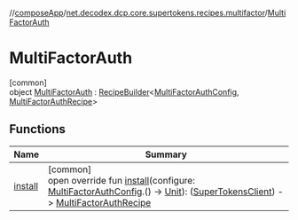 //[composeApp](../../../index.md)/[net.decodex.dcp.core.supertokens.recipes.multifactor](../index.md)/[MultiFactorAuth](index.md)

# MultiFactorAuth

[common]\
object [MultiFactorAuth](index.md) : [RecipeBuilder](../../net.decodex.dcp.core.supertokens.recipes/-recipe-builder/index.md)&lt;[MultiFactorAuthConfig](../-multi-factor-auth-config/index.md), [MultiFactorAuthRecipe](../-multi-factor-auth-recipe/index.md)&gt;

## Functions

| Name | Summary |
|---|---|
| [install](install.md) | [common]<br>open override fun [install](install.md)(configure: [MultiFactorAuthConfig](../-multi-factor-auth-config/index.md).() -&gt; [Unit](https://kotlinlang.org/api/latest/jvm/stdlib/kotlin/-unit/index.html)): ([SuperTokensClient](../../net.decodex.dcp.core.supertokens/-super-tokens-client/index.md)) -&gt; [MultiFactorAuthRecipe](../-multi-factor-auth-recipe/index.md) |
